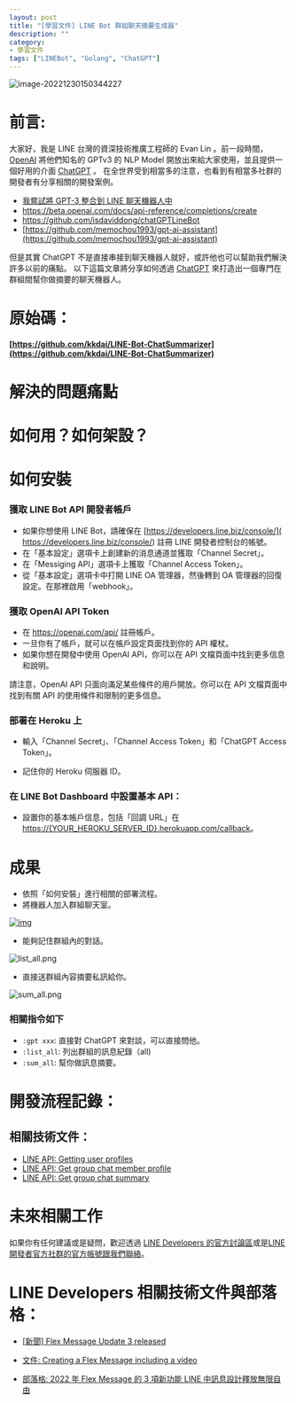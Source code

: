 ```yaml
---
layout: post
title: "[學習文件] LINE Bot 群組聊天摘要生成器"
description: ""
category: 
- 學習文件
tags: ["LINEBot", "Golang", "ChatGPT"]
---
```




![image-20221230150344227](../images/2022/image-20221230150344227.png)



# 前言:

大家好，我是 LINE 台灣的資深技術推廣工程師的 Evan Lin 。前一段時間， [OpenAI](https://openai.com) 將他們知名的 GPTv3 的 NLP Model 開放出來給大家使用，並且提供一個好用的介面 [ChatGPT](https://chat.openai.com/chat) 。 在全世界受到相當多的注意，也看到有相當多社群的開發者有分享相關的開發案例。

- [我嘗試將 GPT-3 整合到 LINE 聊天機器人中](https://dev.classmethod.jp/articles/chatgpt-line-chat-bot/)
- https://beta.openai.com/docs/api-reference/completions/create
- https://github.com/isdaviddong/chatGPTLineBot
- [https://github.com/memochou1993/gpt-ai-assistant](https://github.com/memochou1993/gpt-ai-assistant)

但是其實 ChatGPT 不是直接串接到聊天機器人就好，或許他也可以幫助我們解決許多以前的痛點。 以下這篇文章將分享如何透過  [ChatGPT](https://chat.openai.com/chat) 來打造出一個專門在群組間幫你做摘要的聊天機器人。



# 原始碼：

#### [https://github.com/kkdai/LINE-Bot-ChatSummarizer](https://github.com/kkdai/LINE-Bot-ChatSummarizer)



# 解決的問題痛點







# 如何用？如何架設？ 

# 如何安裝

### 獲取 LINE Bot API 開發者帳戶

- 如果你想使用 LINE Bot，請確保在 [https://developers.line.biz/console/]( https://developers.line.biz/console/) 註冊 LINE 開發者控制台的帳號。
- 在「基本設定」選項卡上創建新的消息通道並獲取「Channel Secret」。
- 在「Messiging API」選項卡上獲取「Channel Access Token」。
- 從「基本設定」選項卡中打開 LINE OA 管理器，然後轉到 OA 管理器的回復設定。在那裡啟用「webhook」。

### 獲取 OpenAI API Token

- 在 https://openai.com/api/ 註冊帳戶。
- 一旦你有了帳戶，就可以在帳戶設定頁面找到你的 API 權杖。
- 如果你想在開發中使用 OpenAI API，你可以在 API 文檔頁面中找到更多信息和說明。

請注意，OpenAI API 只面向滿足某些條件的用戶開放。你可以在 API 文檔頁面中找到有關 API 的使用條件和限制的更多信息。

### 部署在 Heroku 上

- 輸入「Channel Secret」、「Channel Access Token」和「ChatGPT Access Token」。

- 記住你的 Heroku 伺服器 ID。

### 在 LINE Bot Dashboard 中設置基本 API：

- 設置你的基本帳戶信息，包括「回調 URL」在 [https://{YOUR_HEROKU_SERVER_ID}.herokuapp.com/callback](https://{your_heroku_server_id}.herokuapp.com/callback)。



# 成果

- 依照「如何安裝」進行相關的部署流程。
- 將機器人加入群組聊天室。

[![img](../images/2022/chat_1.png)](https://github.com/kkdai/LINE-Bot-ChatSummarizer/blob/master/img/chat_1.png)

- 能夠記住群組內的對話。

![list_all.png](../images/2022/list_all-20221230151706913.png)



- 直接送群組內容摘要私訊給你。

![sum_all.png](../images/2022/sum_all-20221230151647428.png)



### 相關指令如下

- `:gpt xxx`: 直接對 ChatGPT 來對談，可以直接問他。
- `:list_all`: 列出群組的訊息紀錄（all)
- `:sum_all`: 幫你做訊息摘要。



# 開發流程記錄：








## 相關技術文件：

- [LINE API: Getting user profiles](https://developers.line.biz/en/docs/android-sdk/managing-users/#get-profile)
- [LINE API: Get group chat member profile](https://developers.line.biz/en/reference/messaging-api/#get-group-member-profile)
- [LINE API: Get group chat summary](https://developers.line.biz/en/reference/messaging-api/#group)


# 未來相關工作



如果你有任何建議或是疑問，歡迎透過 [LINE Developers 的官方討論區](https://www.facebook.com/groups/linebot)或是[LINE 開發者官方社群的官方帳號跟我們聯絡](https://lin.ee/qZRsSTG)。


# LINE Developers 相關技術文件與部落格：  

- [[新聞\] Flex Message Update 3 released](https://developers.line.biz/en/news/2022/03/11/flex-message-update-3-released/)

-  [文件: Creating a Flex Message including a video](https://developers.line.biz/en/docs/messaging-api/create-flex-message-including-video/)

- [部落格: 2022 年 Flex Message 的 3 項新功能 LINE 中訊息設計釋放無限自由](https://engineering.linecorp.com/zh-hant/blog/2022-flex-message-v3/)

  

   

